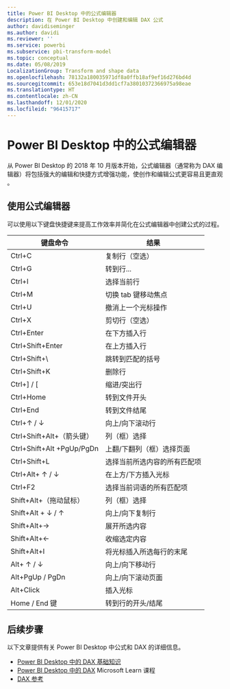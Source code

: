 ```yaml
---
title: Power BI Desktop 中的公式编辑器
description: 在 Power BI Desktop 中创建和编辑 DAX 公式
author: davidiseminger
ms.author: davidi
ms.reviewer: ''
ms.service: powerbi
ms.subservice: pbi-transform-model
ms.topic: conceptual
ms.date: 05/08/2019
LocalizationGroup: Transform and shape data
ms.openlocfilehash: 78132a180035971df8a0ffb18af9ef16d276bd4d
ms.sourcegitcommit: 653e18d7041d3dd1cf7a38010372366975a98eae
ms.translationtype: HT
ms.contentlocale: zh-CN
ms.lasthandoff: 12/01/2020
ms.locfileid: "96415717"
---
```

# <a name="formula-editor-in-power-bi-desktop"></a>Power BI Desktop 中的公式编辑器

从 Power BI Desktop 的 2018 年 10 月版本开始，公式编辑器（通常称为 DAX 编辑器）将包括强大的编辑和快捷方式增强功能，使创作和编辑公式更容易且更直观  。 

## <a name="using-the-formula-editor"></a>使用公式编辑器

可以使用以下键盘快捷键来提高工作效率并简化在公式编辑器中创建公式的过程。


|键盘命令  |结果  |
|---------|---------|
|Ctrl+C  | 复制行（空选） |
|Ctrl+G  |转到行... |
|Ctrl+I  |选择当前行  |
|Ctrl+M  |切换 tab 键移动焦点 |
|Ctrl+U  |撤消上一个光标操作  |
|Ctrl+X   | 剪切行（空选） |
|Ctrl+Enter  |在下方插入行  |
|Ctrl+Shift+Enter  |在上方插入行  |
|Ctrl+Shift+\  |跳转到匹配的括号  |
|Ctrl+Shift+K  |删除行  |
|Ctrl+] / [  |缩进/突出行  |
|Ctrl+Home  |转到文件开头  |
|Ctrl+End  |转到文件结尾  |
|Ctrl+↑ / ↓   |向上/向下滚动行  |
|Ctrl+Shift+Alt+（箭头键）  |列（框）选择  |
|Ctrl+Shift+Alt +PgUp/PgDn  |上翻/下翻列（框）选择页面 |
|Ctrl+Shift+L  |选择当前所选内容的所有匹配项 |
|Ctrl+Alt+ ↑ / ↓  |在上方/下方插入光标  |
|Ctrl+F2  |选择当前词语的所有匹配项 | 
|Shift+Alt+（拖动鼠标） |列（框）选择  |
|Shift+Alt + ↓ / ↑  |向上/向下复制行  |
|Shift+Alt+→  |展开所选内容  |
|Shift+Alt+←  |收缩选定内容 |
|Shift+Alt+I  |将光标插入所选每行的末尾 |
|Alt+ ↑ / ↓  | 向上/向下移动行 |
|Alt+PgUp / PgDn  |向上/向下滚动页面  |
|Alt+Click  |插入光标  |
|Home / End 键  |转到行的开头/结尾  |

## <a name="next-steps"></a>后续步骤

以下文章提供有关 Power BI Desktop 中公式和 DAX 的详细信息。

* [Power BI Desktop 中的 DAX 基础知识](desktop-quickstart-learn-dax-basics.md)
* [Power BI Desktop 中的 DAX](/learn/paths/dax-power-bi/) Microsoft Learn 课程
* [DAX 参考](/dax/)